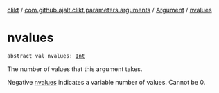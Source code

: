 [clikt](../../index.md) / [com.github.ajalt.clikt.parameters.arguments](../index.md) / [Argument](index.md) / [nvalues](./nvalues.md)

# nvalues

`abstract val nvalues: `[`Int`](https://kotlinlang.org/api/latest/jvm/stdlib/kotlin/-int/index.html)

The number of values that this argument takes.

Negative [nvalues](./nvalues.md) indicates a variable number of values. Cannot be 0.

